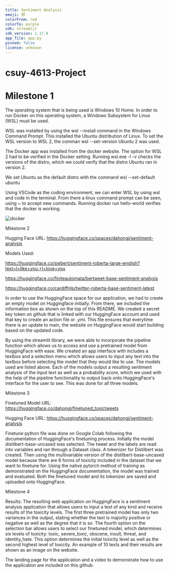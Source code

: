```yaml
---
title: Sentiment Analysis
emoji: 😻
colorFrom: red
colorTo: purple
sdk: streamlit
sdk_version: 1.17.0
app_file: app.py
pinned: false
license: unknown
---
```


# csuy-4613-Project
# Milestone 1

The operating system that is being used is Windows 10 Home. In order to run Docker on this operating system, a
Windows Subsystem for Linux (WSL) must be used.

WSL was installed by using the wsl --install command in the Windows Command Prompt. This installed the Ubuntu 
distribution of Linux. To set the WSL version to WSL 2, the comman wsl --set-version Ubuntu 2 was used.

The Docker app was installed from the docker website. The option for WSL 2 had to be verified in the
Docker setting. Running wsl.exe -l -v checks the versions of the distro, which we could verify that
the distro Ubuntu ran in version 2. 

We set Ubuntu as the default distro with the command wsl --set-default ubuntu

Using VSCode as the coding environment, we can enter WSL by using wsl and code in the terminal. From there
a linux command prompt can be seen, using ~ to accept new commands. Running docker run hello-world verifies
that the docker is working.

![docker](https://user-images.githubusercontent.com/33811542/227808275-baf0dec3-181c-4b04-beeb-b42c35667edb.jpg)

Milestone 2

Hugging Face URL:
https://huggingface.co/spaces/dahongj/sentiment-analysis

Models Used:

https://huggingface.co/siebert/sentiment-roberta-large-english?text=I+like+you.+I+love+you

https://huggingface.co/finiteautomata/bertweet-base-sentiment-analysis

https://huggingface.co/cardiffnlp/twitter-roberta-base-sentiment-latest

In order to use the HuggingFace space for our application, we had to create an empty model on Huggingface 
initially. From there, we included the information box as shown on the top of this README. We created a
secret key token on github that is linked with our HuggingFace account and used that key to create an 
action file or .yml. This file ensures that everytime there is an update to main, the website on HuggingFace
would start building based on the updated code.

By using the streamlit library, we were able to incorporate the pipeline function which allows us to access
and use a pretrained model from HuggingFace with ease. We created an app interface with includes a textbox
and a selection menu which allows users to input any text into the textbox before selecting the model that
they would like to use. The models used are listed above. Each of the models output a resulting sentiment
analysis of the input text as well as a probability score, which we used with the help of the pipeline 
functionality to output back onto HuggingFace's interface for the user to see. This was done for all three
models.

Milestone 3

Finetuned Model URL: https://huggingface.co/dahongj/finetuned_toxictweets

Hugging Face URL:
https://huggingface.co/spaces/dahongj/sentiment-analysis

Finetune python file was done on Google Colab following the documentation of HuggingFace's finetuning
process. Initially the model distilbert-base-uncased was selected. The tweet and the labels are read
into variables and ran through a Dataset class. A tokenizer for Distilbert was created.
Then using the multivariable version of the distilbert-base-uncased model because there are 6 forms 
of toxicity included in the dataset that we want to finetune for. Using the native pytorch method
of training as demonstrated on the HuggingFace documentation, the model was trained and evaluated.
Both the finetuned model and its tokenizer are saved and uploaded onto HuggingFace.

Milestone 4

Results:
The resulting web application on HuggingFace is a sentiment analysis application that allows users
to input a text of any kind and receive results of the toxicity levels. The first three pretrained
model has only two variances in the output, stating whether the text is majority positive or negative
as well as the degree that it is so. The fourth option on the selection bar allows users to select
our finetuned model, which determines six levels of toxicity: toxic, severe_toxic, obscene, insult,
threat, and identity_hate. This option determines the initial toxicity level as well as the second
highest level of toxicity. An example of 10 texts and their results are shown as an image on the website.

The landing page for the application and a video to demonstrate how to use the application are included
on this github.
